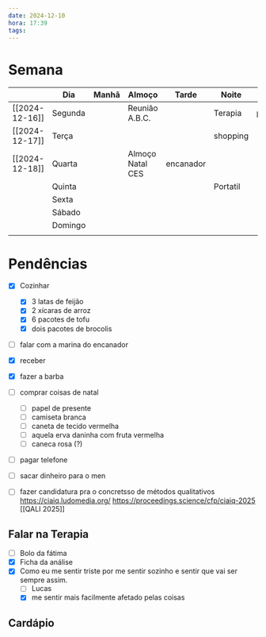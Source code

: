 ```yaml
---
date: 2024-12-10
hora: 17:39
tags:
---
```

# Semana
|                | **Dia** | Manhã | Almoço           | Tarde     | Noite    |       |
| -------------- | ------- | ----- | ---------------- | --------- | -------- | ----- |
| [[2024-12-16]] | Segunda |       | Reunião A.B.C.   |           | Terapia  | perna |
| [[2024-12-17]] | Terça   |       |                  |           | shopping |       |
| [[2024-12-18]] | Quarta  |       | Almoço Natal CES | encanador |          |       |
|                | Quinta  |       |                  |           | Portatil |       |
|                | Sexta   |       |                  |           |          |       |
|                | Sábado  |       |                  |           |          |       |
|                | Domingo |       |                  |           |          |       |
|                |         |       |                  |           |          |       |

# Pendências
- [x] Cozinhar
	- [x] 3 latas de feijão
	- [x] 2 xícaras de arroz
	- [x] 6 pacotes de tofu
	- [x] dois pacotes de brocolis
- [ ] falar com a marina do encanador
- [x] receber
- [x] fazer a barba
- [ ] comprar coisas de natal
	- [ ] papel de presente
	- [ ] camiseta branca
	- [ ] caneta de tecido vermelha
	- [ ] aquela erva daninha com fruta vermelha
	- [ ] caneca rosa (?)
- [ ] pagar telefone
- [ ] sacar dinheiro para o men
- [ ] fazer candidatura pra o concretsso de métodos qualitativos https://ciaiq.ludomedia.org/ https://proceedings.science/cfp/ciaiq-2025 [[QALI 2025]]


## Falar na Terapia
- [ ] Bolo da fátima
- [x] Ficha da análise
- [x] Como eu me sentir triste por me sentir sozinho e sentir que vai ser sempre assim. 
	- [ ] Lucas
	- [x] me sentir mais facilmente afetado pelas coisas

## Cardápio





